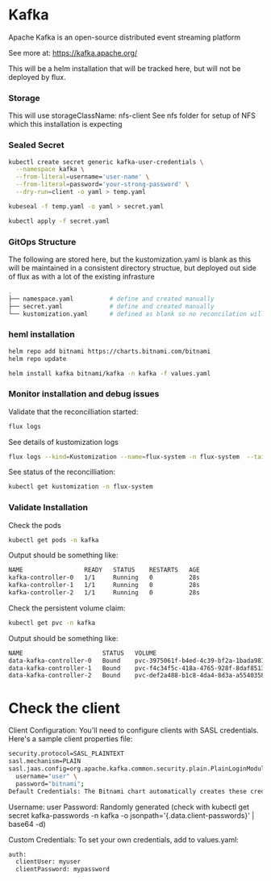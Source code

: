 # Kafka
Apache Kafka is an open-source distributed event streaming platform

See more at:  https://kafka.apache.org/

This will be a helm installation that will be tracked here, but will not be deployed by flux.  


### Storage
This will use storageClassName: nfs-client
See nfs folder for setup of NFS which this installation is expecting

### Sealed Secret
```bash
kubectl create secret generic kafka-user-credentials \
  --namespace kafka \
  --from-literal=username='user-name' \
  --from-literal=password='your-strong-password' \
  --dry-run=client -o yaml > temp.yaml

kubeseal -f temp.yaml -o yaml > secret.yaml

kubectl apply -f secret.yaml

```


### GitOps Structure
The following are stored here, but the kustomization.yaml is blank as this will be maintained in a consistent directory structue, but 
deployed out side of flux as with a lot of the existing infrasture

```bash
.
├── namespace.yaml          # define and created manually
├── secret.yaml             # define and created manually
└── kustomization.yaml      # defined as blank so no reconcilation will happen
```

### heml installation

```bash
helm repo add bitnami https://charts.bitnami.com/bitnami
helm repo update

helm install kafka bitnami/kafka -n kafka -f values.yaml
```

### Monitor installation and debug issues
Validate that the reconcilliation started:
```bash
flux logs
```

See details of kustomization logs
```bash
flux logs --kind=Kustomization --name=flux-system -n flux-system  --tail=10
```

See status of the reconcilliation:
```bash
kubectl get kustomization -n flux-system
```


### Validate Installation
Check the pods
```bash
kubectl get pods -n kafka
```

Output should be something like:
```bash
NAME                 READY   STATUS    RESTARTS   AGE
kafka-controller-0   1/1     Running   0          28s
kafka-controller-1   1/1     Running   0          28s
kafka-controller-2   1/1     Running   0          28s
```

Check the persistent volume claim:

```bash
kubectl get pvc -n kafka
```

Output should be something like:
```bash
NAME                      STATUS   VOLUME                                     CAPACITY   ACCESS MODES   STORAGECLASS   AGE
data-kafka-controller-0   Bound    pvc-3975061f-b4ed-4c39-bf2a-1bada9811c12   8Gi        RWO            nfs-client     112s
data-kafka-controller-1   Bound    pvc-f4c34f5c-418a-4765-928f-8daf851349a4   8Gi        RWO            nfs-client     112s
data-kafka-controller-2   Bound    pvc-def2a488-b1c8-4da4-8d3a-a5540358579d   8Gi        RWO            nfs-client     112s
```


# Check the client

Client Configuration: You'll need to configure clients with SASL credentials. Here's a sample client properties file:

```bash
security.protocol=SASL_PLAINTEXT
sasl.mechanism=PLAIN
sasl.jaas.config=org.apache.kafka.common.security.plain.PlainLoginModule required \
  username="user" \
  password="bitnami";
Default Credentials: The Bitnami chart automatically creates these credentials:
```


Username: user
Password: Randomly generated (check with kubectl get secret kafka-passwords -n kafka -o jsonpath='{.data.client-passwords}' | base64 -d)

Custom Credentials: To set your own credentials, add to values.yaml:

```bash
auth:
  clientUser: myuser
  clientPassword: mypassword
```